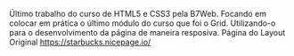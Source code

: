 Último trabalho do curso de HTML5 e CSS3 pela B7Web.
Focando em colocar em prática o último módulo do curso que foi o Grid. Utilizando-o para o desenvolvimento da página de maneira resposiva.
Página do Layout Original https://starbucks.nicepage.io/